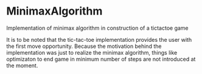 # MinimaxAlgorithm
Implementation of minimax algorithm in construction of a tictactoe game

It is to be noted that the tic-tac-toe implementation provides the user with the first move opportunity. 
Because the motivation behind the implementation was just to realize the minimax algorithm, things like optimizaton to end game in minimum number of steps are not introduced at the moment.
